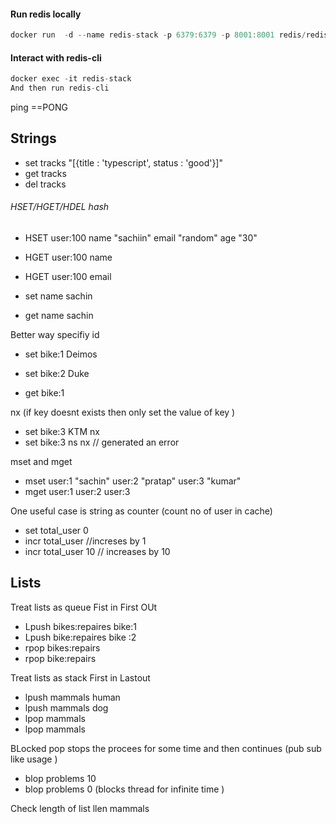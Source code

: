 #### Run redis locally 
```javascript
docker run  -d --name redis-stack -p 6379:6379 -p 8001:8001 redis/redis-stack
```

#### Interact with redis-cli 
```javascript
docker exec -it redis-stack 
And then run redis-cli
```

ping ==PONG



## Strings 

-  set tracks "[{title : 'typescript', status : 'good'}]"
- get tracks
- del tracks 

###### HSET/HGET/HDEL  hash 
- HSET user:100 name "sachiin" email "random" age "30"
- HGET user:100 name 
- HGET user:100 email

- set name sachin 
- get name sachin 

Better way specifiy id 
- set bike:1 Deimos
- set bike:2 Duke 

- get bike:1

nx (if key doesnt exists then only set the value of key )
- set bike:3 KTM nx 
- set bike:3 ns nx // generated an error 

mset and mget 
- mset user:1 "sachin" user:2 "pratap" user:3 "kumar"
- mget user:1 user:2 user:3 

One useful case is string as counter (count no of user in cache)
- set total_user 0
- incr total_user  //increses by 1 
- incr total_user 10 // increases by 10 

## Lists 

Treat lists as queue Fist in First OUt 

- Lpush bikes:repaires bike:1
- Lpush bike:repaires bike :2
- rpop bikes:repairs 
- rpop bike:repairs 


Treat  lists as stack First in Lastout 
- lpush mammals human 
- lpush mammals dog
- lpop mammals 
- lpop mammals 

BLocked pop stops the procees for some time and then continues (pub sub like usage )
- blop problems 10 
- blop problems 0  (blocks thread for infinite time )

Check length of list 
llen mammals 

